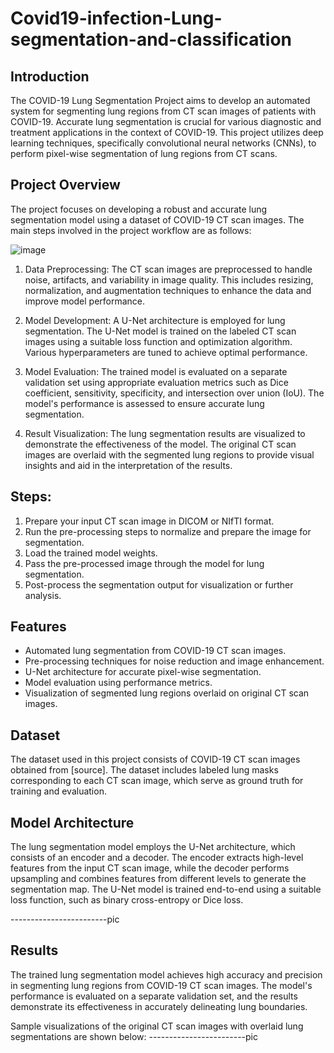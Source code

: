 # Covid19-infection-Lung-segmentation-and-classification

## Introduction
The COVID-19 Lung Segmentation Project aims to develop an automated system for segmenting lung regions from CT scan images of patients with COVID-19. Accurate lung segmentation is crucial for various diagnostic and treatment applications in the context of COVID-19. This project utilizes deep learning techniques, specifically convolutional neural networks (CNNs), to perform pixel-wise segmentation of lung regions from CT scans.

## Project Overview
The project focuses on developing a robust and accurate lung segmentation model using a dataset of COVID-19 CT scan images. The main steps involved in the project workflow are as follows:

![image](https://github.com/Nehaasah/Covid19-infection-Lung-segmentation-and-classification/assets/102512172/8d044bdf-410c-4fb2-873b-da8a6c8ef9e7)

1. Data Preprocessing: The CT scan images are preprocessed to handle noise, artifacts, and variability in image quality. This includes resizing, normalization, and augmentation techniques to enhance the data and improve model performance.

2. Model Development: A U-Net architecture is employed for lung segmentation. The U-Net model is trained on the labeled CT scan images using a suitable loss function and optimization algorithm. Various hyperparameters are tuned to achieve optimal performance.

3. Model Evaluation: The trained model is evaluated on a separate validation set using appropriate evaluation metrics such as Dice coefficient, sensitivity, specificity, and intersection over union (IoU). The model's performance is assessed to ensure accurate lung segmentation.

4. Result Visualization: The lung segmentation results are visualized to demonstrate the effectiveness of the model. The original CT scan images are overlaid with the segmented lung regions to provide visual insights and aid in the interpretation of the results.

## Steps:

1. Prepare your input CT scan image in DICOM or NIfTI format.
2. Run the pre-processing steps to normalize and prepare the image for segmentation.
3. Load the trained model weights.
4. Pass the pre-processed image through the model for lung segmentation.
5. Post-process the segmentation output for visualization or further analysis.

## Features
- Automated lung segmentation from COVID-19 CT scan images.
- Pre-processing techniques for noise reduction and image enhancement.
- U-Net architecture for accurate pixel-wise segmentation.
- Model evaluation using performance metrics.
- Visualization of segmented lung regions overlaid on original CT scan images.

## Dataset
The dataset used in this project consists of COVID-19 CT scan images obtained from [source]. The dataset includes labeled lung masks corresponding to each CT scan image, which serve as ground truth for training and evaluation.

## Model Architecture
The lung segmentation model employs the U-Net architecture, which consists of an encoder and a decoder. The encoder extracts high-level features from the input CT scan image, while the decoder performs upsampling and combines features from different levels to generate the segmentation map. The U-Net model is trained end-to-end using a suitable loss function, such as binary cross-entropy or Dice loss.

------------------------pic

## Results
The trained lung segmentation model achieves high accuracy and precision in segmenting lung regions from COVID-19 CT scan images. The model's performance is evaluated on a separate validation set, and the results demonstrate its effectiveness in accurately delineating lung boundaries.

Sample visualizations of the original CT scan images with overlaid lung segmentations are shown below:
------------------------pic
